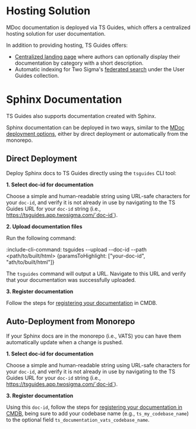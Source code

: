 # Hosting Solution

MDoc documentation is deployed via TS Guides, which offers a centralized hosting solution for user documentation.

In addition to providing hosting, TS Guides offers:
* [Centralized landing page](https://tsguides.app.twosigma.com) where authors can optionally display their documentation by category with a short description.
* Automatic indexing for Two Sigma's [federated search](https://search.app.twosigma.com) under the User Guides collection.

# Sphinx Documentation

TS Guides also supports documentation created with Sphinx.

Sphinx documentation can be deployed in two ways, similar to the [MDoc deployment options](deployment/workflows), either by direct deployment or automatically from the monorepo.
## Direct Deployment

Deploy Sphinx docs to TS Guides directly using the `tsguides` CLI tool:

**1. Select doc-id for documentation**

Choose a simple and human-readable string using URL-safe characters for your `doc-id`, and verify it is not already in use by navigating to the TS Guides URL for your `doc-id` string (i.e., https://tsguides.app.twosigma.com/`doc-id`).

**2.  Upload documentation files**

Run the following command:

:include-cli-command: tsguides --upload --doc-id <your-doc-id> --path <path/to/built/html> {paramsToHighlight: ["your-doc-id", "ath/to/built/html"]}

The `tsguides` command will output a URL. Navigate to this URL and verify that your documentation was successfully uploaded.

**3.  Register documentation**

Follow the steps for [registering your documentation](deployment/registration) in CMDB.


## Auto-Deployment from Monorepo

If your Sphinx docs are in the monorepo (i.e., VATS) you can have them automatically update when a change is pushed. 

**1. Select doc-id for documentation**

Choose a simple and human-readable string using URL-safe characters for your `doc-id`, and verify it is not already in use by navigating to the TS Guides URL for your `doc-id` string (i.e., https://tsguides.app.twosigma.com/`doc-id`).

**3.  Register documentation**

Using this `doc-id`, follow the steps for [registering your documentation in CMDB](deployment/registration), being sure to add your codebase name (e.g., `ts_my_codebase_name`) to the optional field `ts_documentation_vats_codebase_name`.